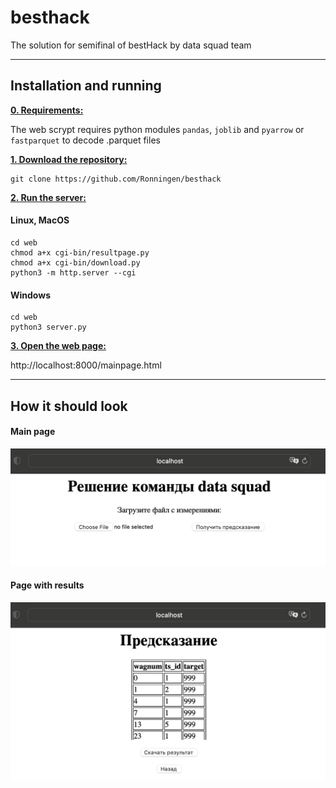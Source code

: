 # besthack

The solution for semifinal of bestHack by data squad team

***

## Installation and running

<ins>**0. Requirements:**</ins>

The web scrypt requires python modules `pandas`, `joblib` and `pyarrow` or `fastparquet` to decode .parquet files

<ins>**1. Download the repository:**</ins>

```
git clone https://github.com/Ronningen/besthack
```

<ins>**2. Run the server:**</ins>

#### Linux, MacOS

```
cd web
chmod a+x cgi-bin/resultpage.py
chmod a+x cgi-bin/download.py
python3 -m http.server --cgi
```

#### Windows

```
cd web
python3 server.py
```

<ins>**3. Open the web page:**</ins>

http://localhost:8000/mainpage.html

***

## How it should look

#### Main page

![Alt text](images/mainpage.png)

#### Page with results

![Alt text](images/resultpage.png)
